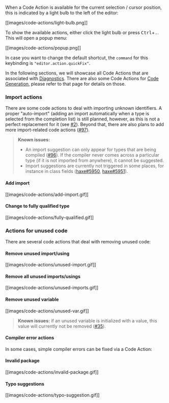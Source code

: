 When a Code Action is available for the current selection / cursor position, this is indicated by a light bulb to the left of the editor:

[[images/code-actions/light-bulb.png]]

To show the available actions, either click the light bulb or press <kbd>Ctrl</kbd>+<kbd>.</kbd>. This will open a popup menu:

[[images/code-actions/popup.png]]

In case you want to change the default shortcut, the `command` for this keybinding is `"editor.action.quickFix"`.

In the following sections, we will showcase all Code Actions that are associated with [Diagnostics](/vshaxe/vshaxe/wiki/Diagnostics). There are also some Code Actions for [Code Generation](/vshaxe/vshaxe/wiki/Code-Generation), please refer to that page for details on those.

### Import actions

There are some code actions to deal with importing unknown identifiers. A proper "auto-import" (adding an import automatically when a type is selected from the completion list) is still planned, however, as this is not a perfect replacement for it (see [#2](/vshaxe/vshaxe/issues/2)). Beyond that, there are also plans to add more import-related code actions ([#97](https://github.com/vshaxe/vshaxe/issues/97)).

>**Known issues:**
> - An import suggestion can only appear for types that are being compiled ([#96](https://github.com/vshaxe/vshaxe/issues/96)). If the compiler never comes across a particular type (if it is not imported from anywhere), it cannot be suggested.
> - Import suggestions are currently not triggered in some places, for instance in class fields ([haxe#5950](https://github.com/HaxeFoundation/haxe/issues/5950), [haxe#5951](https://github.com/HaxeFoundation/haxe/issues/5951)).

#### Add import

[[images/code-actions/add-import.gif]]

#### Change to fully qualified type

[[images/code-actions/fully-qualified.gif]]

### Actions for unused code

There are several code actions that deal with removing unused code:

#### Remove unused import/using

[[images/code-actions/unused-import.gif]]

#### Remove all unused imports/usings

[[images/code-actions/unused-imports.gif]]

#### Remove unused variable

[[images/code-actions/unused-var.gif]]

>**Known issues:** if an unused variable is initialized with a value, this value will currently not be removed ([#35](https://github.com/vshaxe/vshaxe/issues/35)).

#### Compiler error actions

In some cases, simple compiler errors can be fixed via a Code Action:

#### Invalid package

[[images/code-actions/invalid-package.gif]]

#### Typo suggestions

[[images/code-actions/typo-suggestion.gif]]